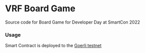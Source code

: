 # VRF Board Game

Source code for Board Game for Developer Day at SmartCon 2022

### Usage

Smart Contract is deployed to the [Goerli testnet](https://goerli.etherscan.io/address/0x80d32d7a440912eFcB422f6F80EA4043A2E47a55#code)
